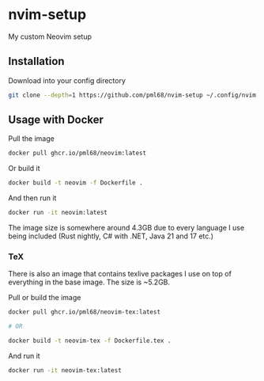 # nvim-setup

My custom Neovim setup

## Installation

Download into your config directory

```sh
git clone --depth=1 https://github.com/pml68/nvim-setup ~/.config/nvim
```

## Usage with Docker

Pull the image
```sh
docker pull ghcr.io/pml68/neovim:latest
```

Or build it
```sh
docker build -t neovim -f Dockerfile .
```

And then run it
```sh
docker run -it neovim:latest
```

The image size is somewhere around 4.3GB due to every language I use being included (Rust nightly, C# with .NET, Java 21 and 17 etc.)

### TeX

There is also an image that contains texlive packages I use on top of everything in the base image. The size is ~5.2GB.

Pull or build the image
```sh
docker pull ghcr.io/pml68/neovim-tex:latest

# OR

docker build -t neovim-tex -f Dockerfile.tex .
```

And run it
```sh
docker run -it neovim-tex:latest
```
